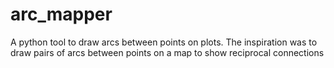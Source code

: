 # arc_mapper
A python tool to draw arcs between points on plots. The inspiration was to draw pairs of arcs between points on a map to show reciprocal connections
